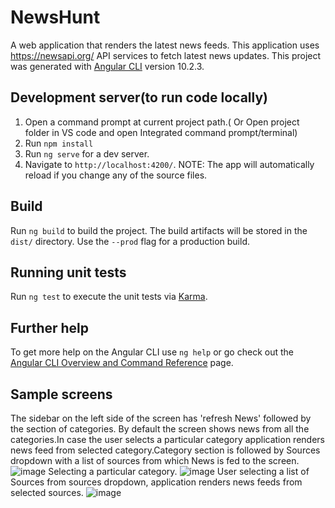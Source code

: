 # NewsHunt

A web application that renders the latest news feeds. This application uses https://newsapi.org/ API services to fetch latest news updates.
This project was generated with [Angular CLI](https://github.com/angular/angular-cli) version 10.2.3.

## Development server(to run code locally)

1) Open a command prompt at current project path.( Or Open project folder in VS code and open Integrated command prompt/terminal)
2) Run `npm install`
3) Run `ng serve` for a dev server. 
4) Navigate to `http://localhost:4200/`.
NOTE: The app will automatically reload if you change any of the source files.

## Build

Run `ng build` to build the project. The build artifacts will be stored in the `dist/` directory. Use the `--prod` flag for a production build.

## Running unit tests

Run `ng test` to execute the unit tests via [Karma](https://karma-runner.github.io).

## Further help

To get more help on the Angular CLI use `ng help` or go check out the [Angular CLI Overview and Command Reference](https://angular.io/cli) page.

## Sample screens

The sidebar on the left side of the screen has 'refresh News' followed by the section of categories. By default the screen shows news from all the categories.In case the user selects a particular category application renders news feed from selected category.Category section is followed by Sources dropdown with a list of sources from which News is fed to the screen.
![image](https://user-images.githubusercontent.com/90762384/133429386-c23f7b71-5fcc-46af-868b-f71893c7e917.png)
Selecting a particular category.
![image](https://user-images.githubusercontent.com/90762384/133428808-098bef97-b279-416f-b47d-887f5cd2851f.png)
User selecting a list of Sources from sources dropdown, application renders news feeds from selected sources.
![image](https://user-images.githubusercontent.com/90762384/133430555-99ed7844-498f-48d1-b0df-35887fb69455.png)


